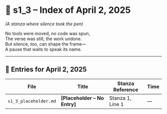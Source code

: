 <!-- Save to: shagi_archives/gdj_25/s04/s02/s1_3_index_of_02.md -->

# 📘 s1_3 – Index of April 2, 2025  
*(A stanza where silence took the pen)*

No tools were moved, no code was spun,  
The verse was still, the work undone.  
But silence, too, can shape the frame—  
A pause that waits to speak its name.

---

## 📜 Entries for April 2, 2025

| File | Title | Stanza Reference | Time |
|------|-------|------------------|------|
| `s1_3_placeholder.md` | **[Placeholder – No Entry]** | Stanza 1, Line 1 | — |
